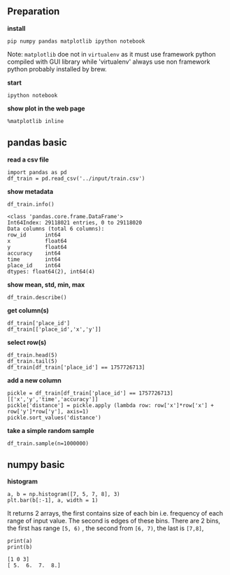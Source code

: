 ## Preparation

**install**

    pip numpy pandas matplotlib ipython notebook
   
Note: `matplotlib` doe not in `virtualenv` as it must use framework python compiled with GUI library while 'virtualenv' 
always use non framework python probably installed by brew.
   
**start**

    ipython notebook
    
**show plot in the web page**

    %matplotlib inline
    
## pandas basic

**read a csv file**

    import pandas as pd
    df_train = pd.read_csv('../input/train.csv')

**show metadata**

    df_train.info()
    
    <class 'pandas.core.frame.DataFrame'>
    Int64Index: 29118021 entries, 0 to 29118020
    Data columns (total 6 columns):
    row_id      int64
    x           float64
    y           float64
    accuracy    int64
    time        int64
    place_id    int64
    dtypes: float64(2), int64(4)

**show mean, std, min, max**

    df_train.describe()
    
**get column(s)**

    df_train['place_id']
    df_train[['place_id','x','y']]
    
**select row(s)**
    
    df_train.head(5)
    df_train.tail(5)
    df_train[df_train['place_id'] == 1757726713]

**add a new column**

    pickle = df_train[df_train['place_id'] == 1757726713][['x','y','time','accuracy']]
    pickle['distance'] = pickle.apply (lambda row: row['x']*row['x'] + row['y']*row['y'], axis=1)
    pickle.sort_values('distance')

**take a simple random sample**

    df_train.sample(n=1000000)

## numpy basic

**histogram**

    a, b = np.histogram([7, 5, 7, 8], 3)
    plt.bar(b[:-1], a, width = 1)

It returns 2 arrays, the first contains size of each bin i.e. frequency of each range of input value. The second is edges 
of these bins. There are 2 bins, the first has range `[5, 6)` , the second from `[6, 7)`, the last is `[7,8]`, 
    
    print(a)
    print(b)
    
    [1 0 3]
    [ 5.  6.  7.  8.]
    
    
    
